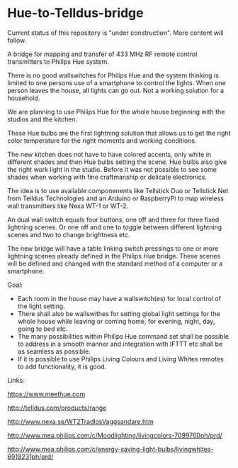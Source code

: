 Hue-to-Telldus-bridge
=====================

Current status of this repository is "under construction". More content will follow.

A bridge for mapping and transfer of 433 MHz RF remote control transmitters to Philips Hue system.

There is no good wallswitches for Philips Hue and the system thinking is limited to one persons use of a smartphone to control the lights. When one person leaves the house, all lights can go out. Not a working solution for a household.

We are planning to use Philips Hue for the whole house beginning with the studios and the kitchen.

These Hue bulbs are the first lightning solution that allows us to get the right color temperature for the right moments and working conditions.

The new kitchen does not have to have colored accents, only white in different shades and then Hue bulbs setting the scene. Hue bulbs also give the right work light in the studio. Before it was not possible to see some shades when working with fine craftmanship or delicate electronics. 

The idea is to use available componenents like Tellstick Duo or Tellstick Net from Telldus Technologies and an Arduino or RaspberryPi to map wireless wall transmitters like Nexa WT-1 or WT-2.

An dual wall switch equals four buttons, one off and three for three fixed lightning scenes. Or one off and one to toggle between different lightning scenes and two to change brightness etc.

The new bridge will have a table linking switch pressings to one or more lightning scenes already defined in the Philips Hue bridge. These scenes will be defined and changed with the standard method of a computer or a smartphone.

Goal:

- Each room in the house may have a wallswitch(es) for local control of the light setting.
- There shall also be wallswithes for setting global light settings for the whole house while leaving or coming home, for evening, night, day, going to bed etc.
- The many possibilities within Philips Hue command set shall be possible to address in a smooth manner and integration with IFTTT etc shall be as seamless as possible.
- If it is possible to use Philips Living Colours and Living Whites remotes to add functionality, it is good.

Links:  

https://www.meethue.com

http://telldus.com/products/range

http://www.nexa.se/WT2TradlosVaggsandare.htm

http://www.mea.philips.com/c/Moodlighting/livingcolors-7099760ph/prd/

http://www.mea.philips.com/c/energy-saving-light-bulbs/livingwhites-6918231ph/prd/
